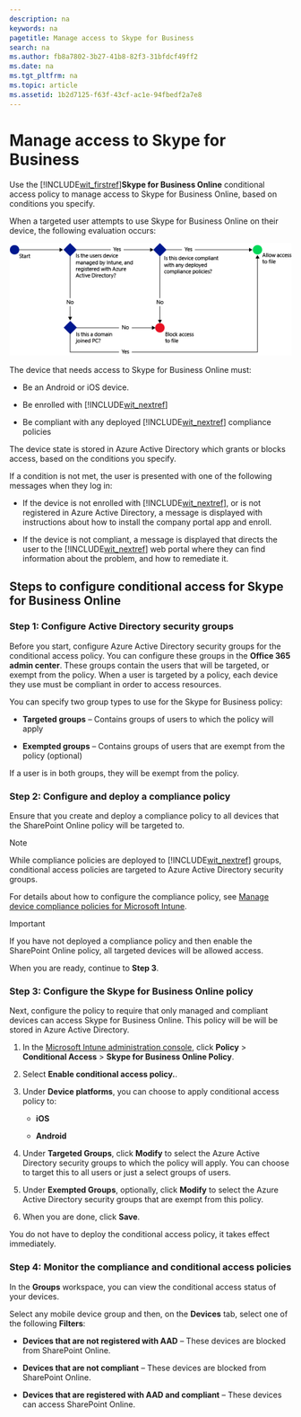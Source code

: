 ```yaml
---
description: na
keywords: na
pagetitle: Manage access to Skype for Business
search: na
ms.author: fb8a7802-3b27-41b8-82f3-31bfdcf49ff2
ms.date: na
ms.tgt_pltfrm: na
ms.topic: article
ms.assetid: 1b2d7125-f63f-43cf-ac1e-94fbedf2a7e8
---
```

# Manage access to Skype for Business
Use the [!INCLUDE[wit_firstref](../Token/wit_firstref_md.md)]**Skype for Business Online** conditional access policy to manage access to Skype for Business Online, based on conditions you specify.

When a targeted user attempts to use Skype for Business Online on their device, the following evaluation occurs:

![](../Image/ConditionalAccess8-6.png)

The device that needs access to Skype for Business Online must:

- Be an Android or iOS device.

- Be enrolled with [!INCLUDE[wit_nextref](../Token/wit_nextref_md.md)]

- Be compliant with any deployed [!INCLUDE[wit_nextref](../Token/wit_nextref_md.md)] compliance policies

The device state is stored in Azure Active Directory which grants or blocks access, based on the conditions you specify.

If a condition is not met, the user is presented with one of the following messages when they log in:

- If the device is not enrolled with [!INCLUDE[wit_nextref](../Token/wit_nextref_md.md)], or is not registered in Azure Active Directory, a message is displayed with instructions about how to install the company portal app and enroll.

- If the device is not compliant, a message is displayed that directs the user to the [!INCLUDE[wit_nextref](../Token/wit_nextref_md.md)] web portal where they can find information about the problem, and how to remediate it.

## Steps to configure conditional access for Skype for Business Online

### Step 1: Configure Active Directory security groups
Before you start, configure Azure Active Directory security groups for the conditional access policy. You can configure these groups in the **Office 365 admin center**. These groups contain the users that will be targeted, or exempt from the policy. When a user is targeted by a policy, each device they use must be compliant in order to access resources.

You can specify two group types to use for the Skype for Business policy:

- **Targeted groups** – Contains groups of users to which the policy will apply

- **Exempted groups** – Contains groups of users that are exempt from the policy (optional)

If a user is in both groups, they will be exempt from the policy.

### Step 2: Configure and deploy a compliance policy
Ensure that you create and deploy a compliance policy to all devices that the SharePoint Online policy will be targeted to.

> [!NOTE]
> While compliance policies are deployed to [!INCLUDE[wit_nextref](../Token/wit_nextref_md.md)] groups, conditional access policies are targeted to Azure Active Directory security groups.

For details about how to configure the compliance policy, see [Manage device compliance policies for Microsoft Intune](../Topic/Manage_device_compliance_policies_for_Microsoft_Intune.md).

> [!IMPORTANT]
> If you have not deployed a compliance policy and then enable the SharePoint Online policy, all targeted devices will be allowed access.

When you are ready, continue to **Step 3**.

### <a name="BKMK_OneDrive"></a>Step 3: Configure the Skype for Business Online policy
Next, configure the policy to require that only managed and compliant devices can access Skype for Business Online. This policy will be will be stored in Azure Active Directory.

1. In the [Microsoft Intune administration console](https://manage.microsoft.com), click **Policy** &gt; **Conditional Access** &gt; **Skype for Business Online Policy**.

2. Select **Enable conditional access policy.**.

3. Under **Device platforms**, you can choose to apply conditional access policy to:

   - **iOS**

   - **Android**

4. Under **Targeted Groups**, click **Modify** to select the Azure Active Directory security groups to which the policy will apply. You can choose to target this to all users or just a select groups of users.

5. Under **Exempted Groups**, optionally, click **Modify** to select the Azure Active Directory security groups that are exempt from this policy.

6. When you are done, click **Save**.

You do not have to deploy the conditional access policy, it takes effect immediately.

### Step 4: Monitor the compliance and conditional access policies
In the **Groups** workspace, you can view the conditional access status of your devices.

Select any mobile device group and then, on the **Devices** tab, select one of the following **Filters**:

- **Devices that are not registered with AAD** – These devices are blocked from SharePoint Online.

- **Devices that are not compliant** – These devices are blocked from SharePoint Online.

- **Devices that are registered with AAD and compliant** – These devices can access SharePoint Online.

